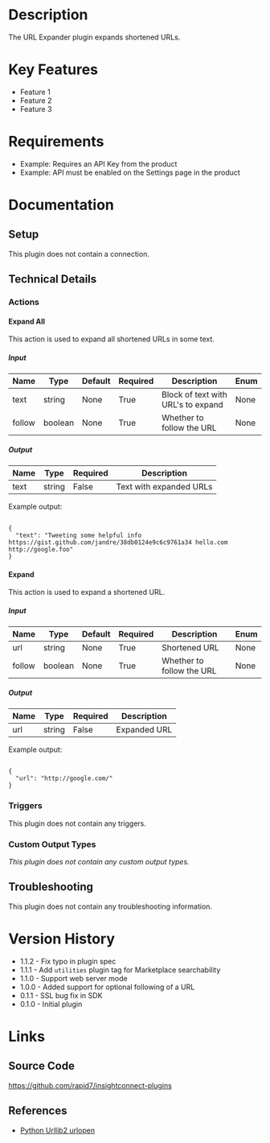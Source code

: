# Description

The URL Expander plugin expands shortened URLs.

# Key Features

* Feature 1
* Feature 2
* Feature 3

# Requirements

* Example: Requires an API Key from the product
* Example: API must be enabled on the Settings page in the product

# Documentation

## Setup

This plugin does not contain a connection.

## Technical Details

### Actions

#### Expand All

This action is used to expand all shortened URLs in some text.

##### Input

|Name|Type|Default|Required|Description|Enum|
|----|----|-------|--------|-----------|----|
|text|string|None|True|Block of text with URL's to expand|None|
|follow|boolean|None|True|Whether to follow the URL|None|

##### Output

|Name|Type|Required|Description|
|----|----|--------|-----------|
|text|string|False|Text with expanded URLs|

Example output:

```

{
  "text": "Tweeting some helpful info https://gist.github.com/jandre/38db0124e9c6c9761a34 hello.com http://google.foo"
}

```

#### Expand

This action is used to expand a shortened URL.

##### Input

|Name|Type|Default|Required|Description|Enum|
|----|----|-------|--------|-----------|----|
|url|string|None|True|Shortened URL|None|
|follow|boolean|None|True|Whether to follow the URL|None|

##### Output

|Name|Type|Required|Description|
|----|----|--------|-----------|
|url|string|False|Expanded URL|

Example output:

```

{
  "url": "http://google.com/"
}

```

### Triggers

This plugin does not contain any triggers.

### Custom Output Types

_This plugin does not contain any custom output types._

## Troubleshooting

This plugin does not contain any troubleshooting information.

# Version History

* 1.1.2 - Fix typo in plugin spec
* 1.1.1 - Add `utilities` plugin tag for Marketplace searchability
* 1.1.0 - Support web server mode
* 1.0.0 - Added support for optional following of a URL
* 0.1.1 - SSL bug fix in SDK
* 0.1.0 - Initial plugin

# Links

## Source Code

https://github.com/rapid7/insightconnect-plugins

## References

* [Python Urllib2 urlopen](https://docs.python.org/2/library/urllib2.html#urllib2.urlopen)


